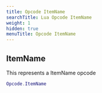 ```yaml
---
title: Opcode ItemName
searchTitle: Lua Opcode ItemName
weight: 1
hidden: true
menuTitle: Opcode ItemName
---
```

## ItemName

This represents a ItemName opcode
```lua
Opcode.ItemName
```